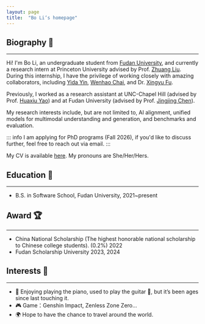 ```yaml
---
layout: page
title:  "Bo Li‘s homepage"
---
```


Biography 🎒
---

* * *

Hi! I'm Bo Li, an undergraduate student from [Fudan University](https://www.fudan.edu.cn/), and currently a research intern at Princeton University advised by Prof. [Zhuang Liu](https://liuzhuang13.github.io/). During this internship, I have the privilege of working closely with amazing collaborators, including [Yida Yin](https://davidyyd.github.io/), [Wenhao Chai](https://wenhaochai.com/), and Dr. [Xingyu Fu](https://zeyofu.github.io/). 

Previously, I worked as a research assistant at UNC-Chapel Hill (advised by Prof. [Huaxiu Yao](https://www.huaxiuyao.io/)) and at Fudan University (advised by Prof. [Jingjing Chen](https://fvl.fudan.edu.cn/people/jingjingchen/)).

My research interests include, but are not limited to, AI alignment, unified models for multimodal understanding and generation, and benchmarks and evaluation.

::: info
I am applying for PhD programs (Fall 2026), if you'd like to discuss further, feel free to reach out via email.
:::

My CV is available [here](CV_BoLi.pdf). My pronouns are She/Her/Hers.



Education 📖
---

* * *

* B.S. in Software School, Fudan University, 2021~present



Award 🏆
---

* * *

* China National Scholarship (The highest honorable national scholarship to Chinese college students). (0.2%) 2022
* Fudan Scholarship University 2023, 2024

  

Interests 🌟
---

* * *

* 🎹 Enjoying playing the piano, used to play the guitar 🎸, but it’s been ages since last touching it.
* 🎮 Game：Genshin Impact, Zenless Zone Zero...
* 🌍 Hope to have the chance to travel around the world.



<script type="text/javascript" id="mapmyvisitors"
src="//mapmyvisitors.com/map.js?d=baX9pNejoGYXetBWrsY62rkpqQAtxyLoAHL5_EEhv_8&cl=ffffff&w=300">
</script>

